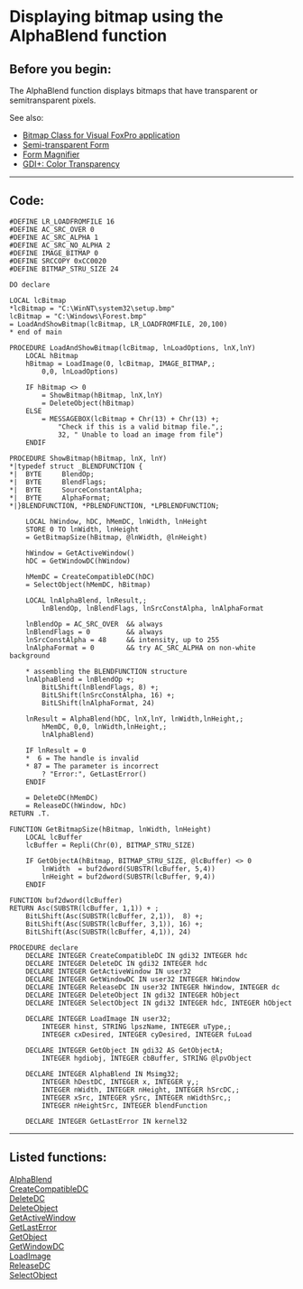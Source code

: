 
# Displaying bitmap using the AlphaBlend function

## Before you begin:
The AlphaBlend function displays bitmaps that have transparent or semitransparent pixels.  

See also:

* [Bitmap Class for Visual FoxPro application](sample_295.md)  
* [Semi-transparent Form](sample_453.md)  
* [Form Magnifier](sample_414.md)  
* [GDI+: Color Transparency](sample_549.md)  
  
***  


## Code:
```foxpro  
#DEFINE LR_LOADFROMFILE 16
#DEFINE AC_SRC_OVER 0
#DEFINE AC_SRC_ALPHA 1
#DEFINE AC_SRC_NO_ALPHA 2
#DEFINE IMAGE_BITMAP 0
#DEFINE SRCCOPY 0xCC0020
#DEFINE BITMAP_STRU_SIZE 24

DO declare

LOCAL lcBitmap
*lcBitmap = "C:\WinNT\system32\setup.bmp"
lcBitmap = "C:\Windows\Forest.bmp"
= LoadAndShowBitmap(lcBitmap, LR_LOADFROMFILE, 20,100)
* end of main

PROCEDURE LoadAndShowBitmap(lcBitmap, lnLoadOptions, lnX,lnY)
	LOCAL hBitmap
	hBitmap = LoadImage(0, lcBitmap, IMAGE_BITMAP,;
		0,0, lnLoadOptions)

	IF hBitmap <> 0
		= ShowBitmap(hBitmap, lnX,lnY)
		= DeleteObject(hBitmap)
	ELSE
		= MESSAGEBOX(lcBitmap + Chr(13) + Chr(13) +;
			"Check if this is a valid bitmap file.",;
			32, " Unable to load an image from file")
	ENDIF

PROCEDURE ShowBitmap(hBitmap, lnX, lnY)
*|typedef struct _BLENDFUNCTION {
*|  BYTE     BlendOp;
*|  BYTE     BlendFlags;
*|  BYTE     SourceConstantAlpha;
*|  BYTE     AlphaFormat;
*|}BLENDFUNCTION, *PBLENDFUNCTION, *LPBLENDFUNCTION;

	LOCAL hWindow, hDC, hMemDC, lnWidth, lnHeight
	STORE 0 TO lnWidth, lnHeight
	= GetBitmapSize(hBitmap, @lnWidth, @lnHeight)

	hWindow = GetActiveWindow()
	hDC = GetWindowDC(hWindow)
	
	hMemDC = CreateCompatibleDC(hDC)
	= SelectObject(hMemDC, hBitmap)

	LOCAL lnAlphaBlend, lnResult,;
		lnBlendOp, lnBlendFlags, lnSrcConstAlpha, lnAlphaFormat

	lnBlendOp = AC_SRC_OVER  && always
	lnBlendFlags = 0         && always
	lnSrcConstAlpha = 48     && intensity, up to 255
	lnAlphaFormat = 0        && try AC_SRC_ALPHA on non-white background

	* assembling the BLENDFUNCTION structure
	lnAlphaBlend = lnBlendOp +;
		BitLShift(lnBlendFlags, 8) +;
		BitLShift(lnSrcConstAlpha, 16) +;
		BitLShift(lnAlphaFormat, 24)

	lnResult = AlphaBlend(hDC, lnX,lnY, lnWidth,lnHeight,;
		hMemDC, 0,0, lnWidth,lnHeight,;
		lnAlphaBlend)

	IF lnResult = 0
	*  6 = The handle is invalid
	* 87 = The parameter is incorrect
		? "Error:", GetLastError()
	ENDIF

	= DeleteDC(hMemDC)
	= ReleaseDC(hWindow, hDc)
RETURN .T.

FUNCTION GetBitmapSize(hBitmap, lnWidth, lnHeight)
	LOCAL lcBuffer
	lcBuffer = Repli(Chr(0), BITMAP_STRU_SIZE)

	IF GetObjectA(hBitmap, BITMAP_STRU_SIZE, @lcBuffer) <> 0
		lnWidth  = buf2dword(SUBSTR(lcBuffer, 5,4))
		lnHeight = buf2dword(SUBSTR(lcBuffer, 9,4))
   	ENDIF

FUNCTION buf2dword(lcBuffer)
RETURN Asc(SUBSTR(lcBuffer, 1,1)) + ;
	BitLShift(Asc(SUBSTR(lcBuffer, 2,1)),  8) +;
	BitLShift(Asc(SUBSTR(lcBuffer, 3,1)), 16) +;
	BitLShift(Asc(SUBSTR(lcBuffer, 4,1)), 24)

PROCEDURE declare
	DECLARE INTEGER CreateCompatibleDC IN gdi32 INTEGER hdc
	DECLARE INTEGER DeleteDC IN gdi32 INTEGER hdc
	DECLARE INTEGER GetActiveWindow IN user32
	DECLARE INTEGER GetWindowDC IN user32 INTEGER hWindow
	DECLARE INTEGER ReleaseDC IN user32 INTEGER hWindow, INTEGER dc
	DECLARE INTEGER DeleteObject IN gdi32 INTEGER hObject
	DECLARE INTEGER SelectObject IN gdi32 INTEGER hdc, INTEGER hObject

	DECLARE INTEGER LoadImage IN user32;
		INTEGER hinst, STRING lpszName, INTEGER uType,;
		INTEGER cxDesired, INTEGER cyDesired, INTEGER fuLoad

	DECLARE INTEGER GetObject IN gdi32 AS GetObjectA;
		INTEGER hgdiobj, INTEGER cbBuffer, STRING @lpvObject

	DECLARE INTEGER AlphaBlend IN Msimg32;
		INTEGER hDestDC, INTEGER x, INTEGER y,;
		INTEGER nWidth, INTEGER nHeight, INTEGER hSrcDC,;
		INTEGER xSrc, INTEGER ySrc, INTEGER nWidthSrc,;
		INTEGER nHeightSrc, INTEGER blendFunction

	DECLARE INTEGER GetLastError IN kernel32  
```  
***  


## Listed functions:
[AlphaBlend](../libraries/msimg32/AlphaBlend.md)  
[CreateCompatibleDC](../libraries/gdi32/CreateCompatibleDC.md)  
[DeleteDC](../libraries/gdi32/DeleteDC.md)  
[DeleteObject](../libraries/gdi32/DeleteObject.md)  
[GetActiveWindow](../libraries/user32/GetActiveWindow.md)  
[GetLastError](../libraries/kernel32/GetLastError.md)  
[GetObject](../libraries/gdi32/GetObject.md)  
[GetWindowDC](../libraries/user32/GetWindowDC.md)  
[LoadImage](../libraries/user32/LoadImage.md)  
[ReleaseDC](../libraries/user32/ReleaseDC.md)  
[SelectObject](../libraries/gdi32/SelectObject.md)  
